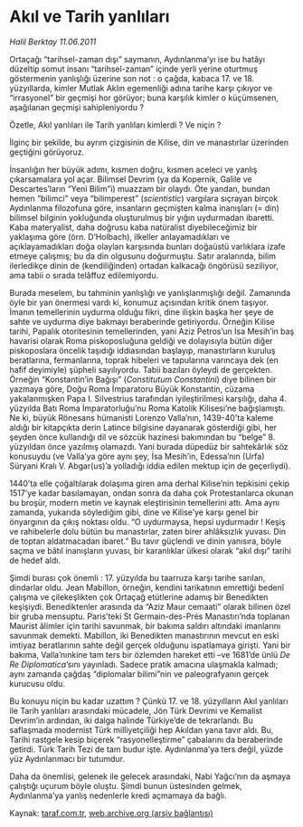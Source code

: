 # Akıl ve Tarih yanlıları

*Halil Berktay 11.06.2011*

<div class="yazi"><p>Ortaçağı “tarihsel-zaman dışı” saymanın, Aydınlanma’yı ise bu hatâyı düzeltip somut insanı “tarihsel-zaman” içinde yerli yerine oturtmuş göstermenin yanlışlığı üzerine son not : o çağda, kabaca 17. ve 18. yüzyıllarda, kimler Mutlak Aklın egemenliği adına tarihe karşı çıkıyor ve “irrasyonel” bir geçmişi hor görüyor; buna karşılık kimler o küçümsenen, aşağılanan geçmişi sahipleniyordu ?</p>
<p>Özetle, Akıl yanlıları ile Tarih yanlıları kimlerdi ? Ve niçin ? </p>
<p>İlginç bir şekilde, bu ayrım çizgisinin de Kilise, din ve manastırlar üzerinden geçtiğini görüyoruz. </p>
<p>İnsanlığın her büyük adımı, kısmen doğru, kısmen aceleci ve yanlış çıkarsamalara yol açar. Bilimsel Devrim (ya da Kopernik, Galile ve Descartes’ların “Yeni Bilim”i) muazzam bir olaydı. Öte yandan, bundan hemen “bilimci” veya “bilimperest” (<i>scientistic</i>) vargılara sıçrayan birçok Aydınlanma filozofuna göre, insanların geçmişten kalma inanışları (= din) bilimsel bilginin yokluğunda oluşturulmuş bir yığın uydurmadan ibaretti. Kaba materyalist, daha doğrusu kaba natüralist diyebileceğimiz bir yaklaşıma göre (örn. D’Holbach), ilkeller anlayamadıkları ve açıklayamadıkları doğa olayları karşısında bunları doğaüstü varlıklara izafe etmeye çalışmış; bu da din olgusunu doğurmuştu. Satır aralarında, bilim ilerledikçe dinin de (kendiliğinden) ortadan kalkacağı öngörüsü seziliyor, ama tabii o sırada telâffuz edilemiyordu.  </p>
<p>Burada meselem, bu tahminin yanlışlığı ve yanlışlanmışlığı değil. Zamanında öyle bir yan önermesi vardı ki, konumuz açısından kritik önem taşıyor. İmanın temellerinin uydurma olduğu fikri, dine ilişkin başka her şeye de sahte ve uydurma diye bakmayı beraberinde getiriyordu. Örneğin Kilise tarihi, Papalık otoritesinin temellerinden, yani Aziz Petros’un İsa Mesih’in baş havarisi olarak Roma piskoposluğuna geldiği ve dolayısıyla bütün diğer piskoposlara öncelik taşıdığı iddiasından başlayıp, manastırların kuruluş beratlarına, fermanlarına, toprak hibeleri ve tapularına varıncaya dek (en hafif deyimiyle) şüpheli sayılıyordu. Tabii bazıları öyleydi de gerçekten. Örneğin “Konstantin’in Bağışı” (<i>Constitutum Constantini</i>) diye bilinen bir yazmaya göre, Doğu Roma İmparatoru Büyük Konstantin, cüzama yakalanmışken Papa I. Silvestrius tarafından iyileştirilmesi karşılığı, daha 4. yüzyılda Batı Roma İmparatorluğu’nu Roma Katolik Kilisesi’ne bağışlamıştı. Ne ki, büyük Rönesans hümanisti Lorenzo Valla’nın, 1439-40’ta kaleme aldığı bir kitapçıkta derin Latince bilgisine dayanarak gösterdiği gibi, her şeyden önce kullandığı dil ve sözcük hazinesi bakımından bu “belge” 8. yüzyıldan önce yazılmış olamazdı. Yani burada düpedüz bir sahtekârlık söz konusuydu (ve Valla’ya göre aynı şey, İsa Mesih’in, Edessa’nın (Urfa) Süryani Kralı V. Abgar(us)’a yolladığı iddia edilen mektup için de geçerliydi). </p>
<p>1440’ta elle çoğaltılarak dolaşıma giren ama derhal Kilise’nin tepkisini çekip 1517’ye kadar basılamayan, ondan sonra da daha çok Protestanlarca okunan bu broşür, modern metin ve kaynak eleştirisinin temellerini attı. Ama aynı zamanda, yukarıda söylediğim gibi, dine ve Kilise’ye karşı genel bir önyargının da çıkış noktası oldu. “O uydurmaysa, hepsi uydurmadır ! Keşiş ve rahibelerle dolu bütün bu manastırlar, zaten birer ahlâksızlık yuvası. Din de toptan aldatmacadan ibaret.” Bu tavır güçlendi ve dinin yanısıra, böyle saçma ve bâtıl inanışların yuvası, bir karanlıklar ülkesi olarak “akıl dışı” tarihi de hedef aldı. </p>
<p>Şimdi burası çok önemli : 17. yüzyılda bu taarruza karşı tarihe sarılan, dindarlar oldu. Jean Mabillon, örneğin, kendini tarikatının emrettiği bedenî çalışma ve çilekeşlikten çok Ortaçağ etütlerine adamış bir Benedikten keşişiydi. Benediktenler arasında da “Aziz Maur cemaati” olarak bilinen özel bir gruba mensuptu. Paris’teki St Germain-des-Prés Manastırı’nda toplanan Maurist âlimler için tarihi savunmak, bir bakıma saldırı altındaki imanlarını savunmak demekti. Mabillon, iki Benedikten manastırının mevcut en eski imtiyaz beratlarının sahte değil gerçek olduğunu ispatlamaya girişti. Yani bir bakıma, Valla’nınkine tam ters bir özlemden hareket etti –ve 1681’de ünlü <i>De Re Diplomatica</i>’sını yayınladı. Sadece pratik amacına ulaşmakla kalmadı; aynı zamanda çağdaş “diplomalar bilimi”nin ve paleografyanın gerçek kurucusu oldu. </p>
<p>Bu konuyu niçin bu kadar uzattım ? Çünkü 17. ve 18. yüzyılların Akıl yanlıları ile Tarih yanlıları arasındaki mücadele, Jön Türk Devrimi ve Kemalist Devrim’in ardından, iki dalga halinde Türkiye’de de tekrarlandı. Bu saflaşmada modernist Türk milliyetçiliği hep Akıldan yana tavır aldı. Bu, Tarihi rastgele kesip biçerek “rasyonelleştirme” çabalarını da beraberinde getirdi. Türk Tarih Tezi de tam budur işte. Aydınlanma’ya ters değil, yüzde yüz Aydınlanmacı bir tutumdur. </p>
<p>Daha da önemlisi, gelenek ile gelecek arasındaki, Nabi Yağcı’nın da aşmaya çalıştığı uçurum böyle oluştu. Şimdi bunun üstesinden gelmek, Aydınlanma’ya yanlış nedenlerle kredi açmamaya da bağlı. </p>
</div>

Kaynak: [taraf.com.tr](http://www.taraf.com.tr/halil-berktay/makale-akil-ve-tarih-yanlilari.htm), [web.archive.org (arşiv bağlantısı)](http://web.archive.org/web/20130822103339/http://www.taraf.com.tr/halil-berktay/makale-akil-ve-tarih-yanlilari.htm)
